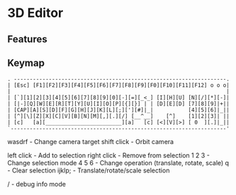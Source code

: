 # 3D Editor

## Features

## Keymap
```
. -------------------------------------------------------------------.        
| [Esc] [F1][F2][F3][F4][F5][F6][F7][F8][F9][F0][F10][F11][F12] o o o|        
|                                                                    |        
| [`][1][2][3][4][5][6][7][8][9][0][-][=][_<_] [I][H][U] [N][/][*][-]|        
| [|-][Q][W][E][R][T][Y][U][I][O][P][{][}] | | [D][E][D] [7][8][9]|+||        
| [CAP][A][S][D][F][G][H][J][K][L][;]['][#]|_|           [4][5][6]|_||        
| [^][\][Z][X][C][V][B][N][M][,][.][/] [__^__]    [^]    [1][2][3]| ||        
| [c]   [a][________________________][a]   [c] [<][V][>] [ 0  ][.]|_||        
`--------------------------------------------------------------------' 
```
wasdrf      - Change camera target
shift click - Orbit camera

left click  - Add to selection
right click - Remove from selection
1 2 3       - Change selection mode
4 5 6       - Change operation (translate, rotate, scale)
q           - Clear selection
ijklp;      - Translate/rotate/scale selection

/           - debug info mode